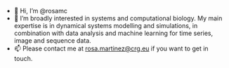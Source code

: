 - 👋 Hi, I’m @rosamc
- 👀 I’m broadly interested in systems and computational biology. My main expertise is in dynamical systems modelling and simulations, in combination with data analysis and machine learning for time series, image and sequence data.   
- 📫 Please contact me at rosa.martinez@crg.eu if you want to get in touch. 

<!---
rosamc/rosamc is a ✨ special ✨ repository because its `README.md` (this file) appears on your GitHub profile.
You can click the Preview link to take a look at your changes.
--->
